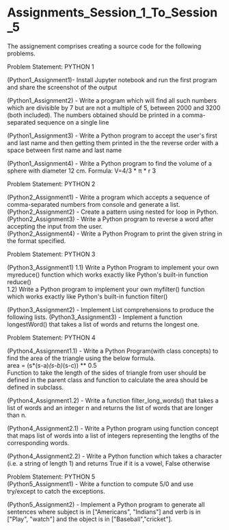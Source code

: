 # Assignments_Session_1_To_Session_5
The assignement comprises creating a source code for the following problems. 

Problem Statement:  PYTHON 1

(Python1_Assignment1)- Install Jupyter notebook and run the first program and share the screenshot of the output

(Python1_Assignment2) - Write a program which will find all such numbers which are divisible by 7 but are not a multiple of 5, between 2000 and 3200 (both included). The numbers obtained should be printed in a comma-separated sequence on a single line  

(Python1_Assignment3) - Write a Python program to accept the user's first and last name and then getting them printed in the the reverse order with a space between first name and last name 

(Python1_Assignment4) - Write a Python program to find the volume of a sphere with diameter 12 cm. Formula: V=4/3 * π * r 3

Problem Statement:  PYTHON 2 

(Python2_Assignment1) - Write a program which accepts a sequence of comma-separated numbers from console and generate a list.  
(Python2_Assignment2) - Create a pattern using nested for loop in Python.   
(Python2_Assignment3) - Write a Python program to reverse a word after accepting the input from the user.    
(Python2_Assignment4) - Write a Python Program to print the given string in the format specified. 

Problem Statement:  PYTHON 3 

(Python3_Assignment1) 
1.1) Write a Python Program to implement your own myreduce() function which works exactly like Python's built-in function reduce()  
1.2) Write a Python program to implement your own myfilter() function which works exactly like Python's built-in function filter()  

(Python3_Assignment2) - Implement List comprehensions to produce the following lists.
(Python3_Assignment3) - Implement a function longestWord() that takes a list of words and returns the longest one.

Problem Statement:  PYTHON 4

(Python4_Assignment1.1) - Write a Python Program(with class concepts) to find the area of the triangle using the below formula.  
area = (s*(s-a)*(s-b)*(s-c)) ** 0.5  
Function to take the length of the sides of triangle from user should be defined in the parent class and function to calculate the area should be defined in subclass.  

(Python4_Assignment1.2) - Write a function filter_long_words() that takes a list of words and an integer n and returns the list of words that are longer than n.  

(Python4_Assignment2.1) - Write a Python program using function concept that maps list of words into a list of integers representing the lengths of the corresponding words.  
    
(Python4_Assignment2.2) - Write a Python function which takes a character (i.e. a string of length 1) and returns True if it is a vowel, False otherwise

Problem Statement:  PYTHON 5   
(Python5_Assignment1) - Write a function to compute 5/0 and use try/except to catch the exceptions.  

(Python5_Assignment2) - Implement a Python program to generate all sentences where subject is in ["Americans", "Indians"] and verb is in ["Play", "watch"] and the object is in ["Baseball","cricket"].
